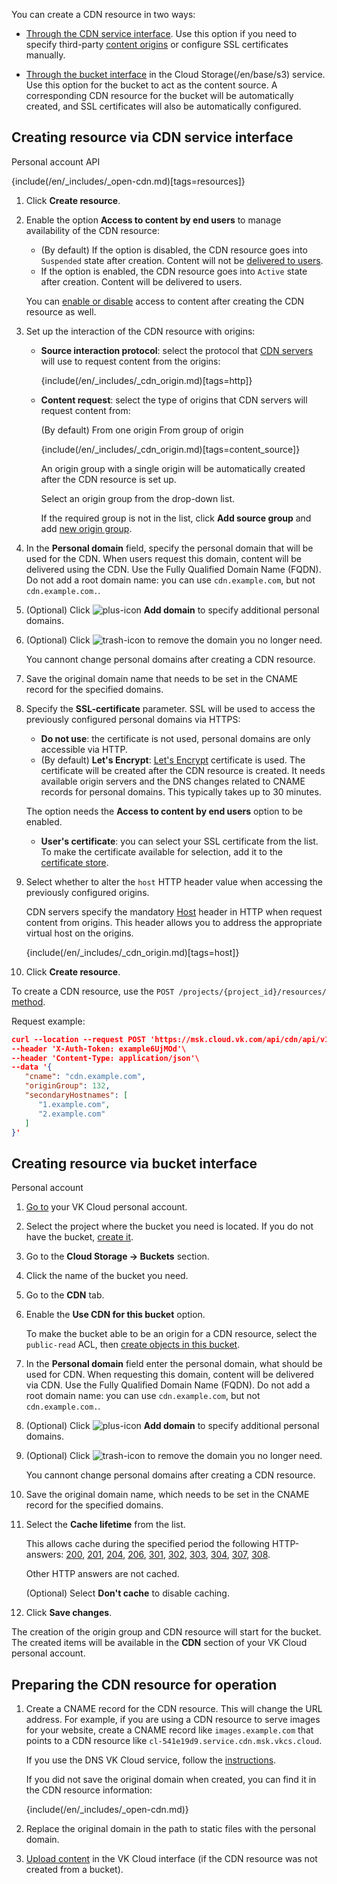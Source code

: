 You can create a CDN resource in two ways:

- [Through the CDN service interface](#creating_resource_via_cdn_service_interface). Use this option if you need to specify third-party [content origins](../../concepts/about) or configure SSL certificates manually.

- [Through the bucket interface](#creating_resource_via_bucket_interface) in the Cloud Storage(/en/base/s3) service. Use this option for the bucket to act as the content source. A corresponding CDN resource for the bucket will be automatically created, and SSL certificates will also be automatically configured.

## Creating resource via CDN service interface

<tabs>
<tablist>
<tab>Personal account</tab>
<tab>API</tab>
</tablist>
<tabpanel>

{include(/en/_includes/_open-cdn.md)[tags=resources]}

1. Click **Create resource**.
1. Enable the option **Access to content by end users** to manage availability of the CDN resource:

   - (By default) If the option is disabled, the CDN resource goes into `Suspended` state after creation. Content will not be [delivered to users](../../concepts/about).
   - If the option is enabled, the CDN resource goes into `Active` state after creation. Сontent will be delivered to users.

   You can [enable or disable](../manage-cdn/enable-cdn) access to content after creating the CDN resource as well.

1. Set up the interaction of the CDN resource with origins:

   - **Source interaction protocol**: select the protocol that [CDN servers](../../concepts/about) will use to request content from the origins:

       {include(/en/_includes/_cdn_origin.md)[tags=http]}

   - **Content request**: select the type of origins that CDN servers will request content from:

     <tabs>
     <tablist>
     <tab>(By default) From one origin</tab>
     <tab>From group of origin</tab>
     </tablist>
     <tabpanel>

     {include(/en/_includes/_cdn_origin.md)[tags=content_source]}

     An origin group with a single origin will be automatically created after the CDN resource is set up.

     </tabpanel>
     <tabpanel>

     Select an origin group from the drop-down list.

     If the required group is not in the list, click **Add source group** and add [new origin group](../manage-origin-groups).

     </tabpanel>
     </tabs>

1. In the **Personal domain** field, specify the personal domain that will be used for the CDN. When users request this domain, content will be delivered using the CDN. Use the Fully Qualified Domain Name (FQDN). Do not add a root domain name: you can use `cdn.example.com`, but not `cdn.example.com.`.

1. (Optional) Click ![plus-icon](/en/assets/plus-icon.svg "inline") **Add domain** to specify additional personal domains.

1. (Optional) Click ![trash-icon](/en/assets/trash-icon.svg "inline") to remove the domain you no longer need.

   <warn>

   You cannont change personal domains after creating a CDN resource.

   </warn>

1. Save the original domain name that needs to be set in the CNAME record for the specified domains.

1. Specify the **SSL-certificate** parameter. SSL will be used to access the previously configured personal domains via HTTPS:

   - **Do not use**: the certificate is not used, personal domains are only accessible via HTTP.
   - (By default) **Let's Encrypt**: [Let's Encrypt](https://letsencrypt.org) certificate is used. The certificate will be created after the CDN resource is created. It needs available origin servers and the DNS changes related to CNAME records for personal domains. This typically takes up to 30 minutes.

   <warn>

   The option needs the **Access to content by end users** option to be enabled.

   </warn>

   - **User's certificate**: you can select your SSL certificate from the list. To make the certificate available for selection, add it to the [certificate store](../manage-certificates).

1. Select whether to alter the `host` HTTP header value when accessing the previously configured origins.

   CDN servers specify the mandatory [Host](https://developer.mozilla.org/en-US/docs/Web/HTTP/Headers/Host) header in HTTP when request content from origins. This header allows you to address the appropriate virtual host on the origins.

   {include(/en/_includes/_cdn_origin.md)[tags=host]}

1. Click **Create resource**.

</tabpanel>
<tabpanel>

To create a CDN resource, use the `POST /projects/{project_id}/resources/` [method](/ru/additionals/api/api-cdn "change-lang").

Request example:

```json
curl --location --request POST 'https://msk.cloud.vk.com/api/cdn/api/v1/projects/examplef8f67/resources'\
--header 'X-Auth-Token: example6UjMOd'\
--header 'Content-Type: application/json'\
--data '{
   "cname": "cdn.example.com",
   "originGroup": 132,
   "secondaryHostnames": [
      "1.example.com",
      "2.example.com"
   ]
}'
```
</tabpanel>
</tabs>

## Creating resource via bucket interface

<tabs>
<tablist>
<tab>Personal account</tab>
</tablist>
<tabpanel>

1. [Go to](https://msk.cloud.vk.com/app/en/) your VK Cloud personal account.
1. Select the project where the bucket you need is located. If you do not have the bucket, [create it](/ru/base/s3/instructions/buckets/create-bucket "change-lang").
1. Go to the **Cloud Storage → Buckets** section.
1. Click the name of the bucket you need.
1. Go to the **CDN** tab.
1. Enable the **Use CDN for this bucket** option.

   To make the bucket able to be an origin for a CDN resource, select the `public-read` ACL, then [create objects in this bucket](ru/base/s3/instructions/objects/upload-object "change-lang").

1. In the **Personal domain** field enter the personal domain, what should be used for CDN. When requesting this domain, content will be delivered via CDN. Use the Fully Qualified Domain Name (FQDN). Do not add a root domain name: you can use `cdn.example.com`, but not `cdn.example.com.`.

1. (Optional) Click ![plus-icon](/en/assets/plus-icon.svg "inline") **Add domain** to specify additional personal domains.

1. (Optional) Click ![trash-icon](/en/assets/trash-icon.svg "inline") to remove the domain you no longer need.

   <warn>

   You cannont change personal domains after creating a CDN resource.

   </warn>

1. Save the original domain name, which needs to be set in the CNAME record for the specified domains.

1. Select the **Cache lifetime** from the list.

   This allows cache during the specified period the following HTTP-answers: [200](https://developer.mozilla.org/en-US/docs/Web/HTTP/Status/200), [201](https://developer.mozilla.org/en-US/docs/Web/HTTP/Status/201), [204](https://developer.mozilla.org/en-US/docs/Web/HTTP/Status/204), [206](https://developer.mozilla.org/en-US/docs/Web/HTTP/Status/206), [301](https://developer.mozilla.org/en-US/docs/Web/HTTP/Status/301), [302](https://developer.mozilla.org/en-US/docs/Web/HTTP/Status/302), [303](https://developer.mozilla.org/en-US/docs/Web/HTTP/Status/303), [304](https://developer.mozilla.org/en-US/docs/Web/HTTP/Status/304), [307](https://developer.mozilla.org/en-US/docs/Web/HTTP/Status/307), [308](https://developer.mozilla.org/en-US/docs/Web/HTTP/Status/308).

   Other HTTP answers are not cached.

   (Optional) Select **Don't cache** to disable caching.

1. Click **Save changes**.

The creation of the origin group and CDN resource will start for the bucket. The created items will be available in the **CDN** section of your VK Cloud personal account.

</tabpanel>
</tabs>

## Preparing the CDN resource for operation

1. Create a CNAME record for the CDN resource. This will change the URL address. For example, if you are using a CDN resource to serve images for your website, create a CNAME record like `images.example.com` that points to a CDN resource like `cl-541e19d9.service.cdn.msk.vkcs.cloud`.

   If you use the DNS VK Cloud service, follow the [instructions](/ru/networks/dns/publicdns#dobavlenie_resursnyh_zapisey "change-lang").

   If you did not save the original domain when created, you can find it in the CDN resource information:

   {include(/en/_includes/_open-cdn.md)}

1. Replace the original domain in the path to static files with the personal domain.

1. [Upload content](../manage-cdn/content-settings#preloading_cache) in the VK Cloud interface (if the CDN resource was not created from a bucket).

